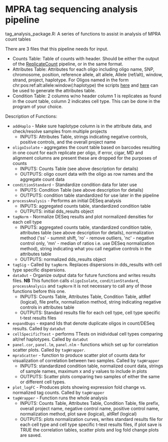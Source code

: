 # MPRA tag sequencing analysis pipeline

tag_analysis_package.R:
      A series of functions to assist in analysis of MPRA count tables

There are 3 files that this pipeline needs for input. <br>
   * Counts Table: Table of counts with header. Should be either the output of the [ReplicateCount](https://github.com/tewhey-lab/tag_analysis_WDL) pipeline, or in the same format. <br>
   * Attributes Table: Attributes for each oligo including oligo name, SNP, chromosome, position, reference allele, alt allele, Allele (ref/alt), window, strand, project, haplotype. For Oligos named in the form chr:pos:ref:alt:allele:window(:haplotype) the scripts [here](https://github.com/tewhey-lab/tag_analysis_WDL/blob/master/scripts/make_infile.py) and [here](https://github.com/tewhey-lab/tag_analysis_WDL/blob/master/scripts/make_attributes_oligo.pl) can be used to generate the attributes table. <br>
   * Condition Table: 2 columns w/no header column 1 is replicates as found in the count table, column 2 indicates cell type. This can be done in the program of your choice.

Description of Functions:
   * `addHaplo` - Make sure haplotype column is in the attribute data, and check/resolve samples from multiple projects
       * INPUTS:  Attributes Table, strings indicating negative controls, positive controls, and the overall project name
   * `oligoIsolate` - aggregates the count table based on barcodes resulting in one count for each replicate per oligo, if error, cigar, MD and alignment columns are present these are dropped for the purposes of counts
       * INPUTS:  Counts Table (see above description for details)
       * OUTPUTS: oligo count data with the oligo as row names and the aggregate count data
   * `conditionStandard` - Standardize condition data for later use
       * INPUTS:  Condition Table (see above description for details)
       * OUTPUTS: condition table standardized for use later in the pipeline
   * `processAnalysis` - Performs an initial DESeq analysis
       * INPUTS:  aggregated counts table, standardized condition table
       * OUTPUTS: initial dds_results object
   * `tagNorm` - Normalize DESeq results and plot normalized densities for each cell type
       * INPUTS:  aggregated counts table, standardized condition table, attributes table (see above description for details), normalization method ('ss' - summit shift, 'ro' - remove outliers, 'nc' - negative control only, 'mn' - median of ratios i.e. use DESeq normalization method), string indicating what you call negative controls in the attributes table
       * OUTPUTS: normalized dds_results object
   * `tagSig` - Called by `tagNorm`. Replaces dispersions in dds_results with cell type specific dispersions.
   * `dataOut` - Organize output data for future functions and writes results files. **NB** This function calls `oligoIsolate`, `conditionStandard`, `processAnalysis` and `tagNorm` it is not necessary to call any of those functions before this one.
       * INPUTS:  Counts Table, Attributes Table, Condition Table, altRef (logical), file prefix, normalization method, string indicating negative controls in attributes table
       * OUTPUTS: Standard results file for each cell type, cell type specific t-test results files
   * `expandDups` - expand Ids that denote duplicate oligos in count/DESeq results. Called by `dataOut`
   * `cellSpecificTtest` - performs TTests on inidividual cell types comparing alt/ref haplotypes. Called by `dataOut`
   * `panel.cor`, `panel.lm`, `panel.nlm` - functions which set up for correlation scatter plots. Called by `tagWrapper`.
   * `mpraScatter` - function to produce scatter plot of counts data for visualization of correlation between two samples. Called by `tagWrapper`
       * INPUTS:  standardized condition table, normalized count data, strings of sample names, maximum x and y values to include in plots
       * OUTPUTS: Scatter plots comparing two samples of either the same or different cell types.
   * `plot_logFC` - Produces plots showing expression fold change vs. normalized tag counts. Called by `tagWrapper`
   * `tagWrapper` - Function runs the whole analysis
       * INPUTS:  Counts Table, Attributes Table, Condition Table, file prefix, overall project name, negative control name, positive control name, normalization method, plot save (logical), altRef (logical)
       * OUTPUTS: plots normalization curves, writes standard results file for each cell type and cell type specific t-test results files, if plot save is TRUE the correlation tables, scatter plots and log fold change plots are saved.
